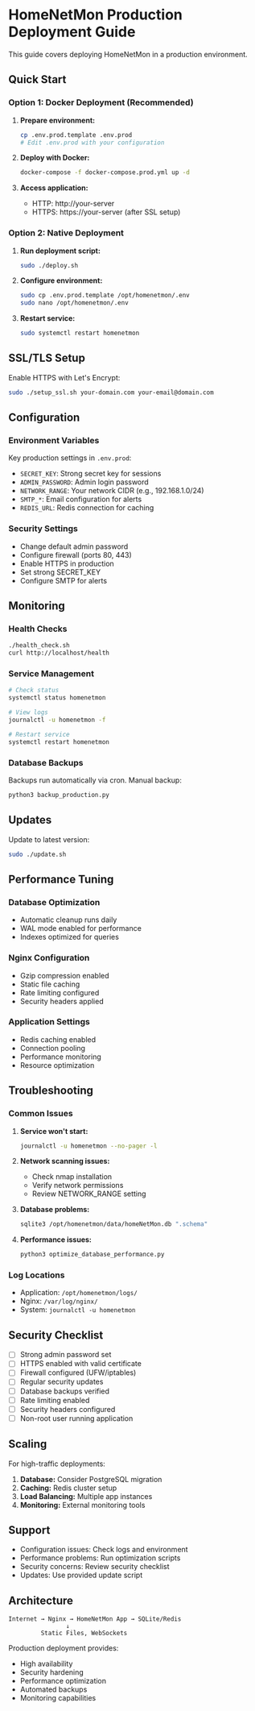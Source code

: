 # HomeNetMon Production Deployment Guide

This guide covers deploying HomeNetMon in a production environment.

## Quick Start

### Option 1: Docker Deployment (Recommended)

1. **Prepare environment:**
   ```bash
   cp .env.prod.template .env.prod
   # Edit .env.prod with your configuration
   ```

2. **Deploy with Docker:**
   ```bash
   docker-compose -f docker-compose.prod.yml up -d
   ```

3. **Access application:**
   - HTTP: http://your-server
   - HTTPS: https://your-server (after SSL setup)

### Option 2: Native Deployment

1. **Run deployment script:**
   ```bash
   sudo ./deploy.sh
   ```

2. **Configure environment:**
   ```bash
   sudo cp .env.prod.template /opt/homenetmon/.env
   sudo nano /opt/homenetmon/.env
   ```

3. **Restart service:**
   ```bash
   sudo systemctl restart homenetmon
   ```

## SSL/TLS Setup

Enable HTTPS with Let's Encrypt:

```bash
sudo ./setup_ssl.sh your-domain.com your-email@domain.com
```

## Configuration

### Environment Variables

Key production settings in `.env.prod`:

- `SECRET_KEY`: Strong secret key for sessions
- `ADMIN_PASSWORD`: Admin login password
- `NETWORK_RANGE`: Your network CIDR (e.g., 192.168.1.0/24)
- `SMTP_*`: Email configuration for alerts
- `REDIS_URL`: Redis connection for caching

### Security Settings

- Change default admin password
- Configure firewall (ports 80, 443)
- Enable HTTPS in production
- Set strong SECRET_KEY
- Configure SMTP for alerts

## Monitoring

### Health Checks

```bash
./health_check.sh
curl http://localhost/health
```

### Service Management

```bash
# Check status
systemctl status homenetmon

# View logs
journalctl -u homenetmon -f

# Restart service
systemctl restart homenetmon
```

### Database Backups

Backups run automatically via cron. Manual backup:

```bash
python3 backup_production.py
```

## Updates

Update to latest version:

```bash
sudo ./update.sh
```

## Performance Tuning

### Database Optimization

- Automatic cleanup runs daily
- WAL mode enabled for performance
- Indexes optimized for queries

### Nginx Configuration

- Gzip compression enabled
- Static file caching
- Rate limiting configured
- Security headers applied

### Application Settings

- Redis caching enabled
- Connection pooling
- Performance monitoring
- Resource optimization

## Troubleshooting

### Common Issues

1. **Service won't start:**
   ```bash
   journalctl -u homenetmon --no-pager -l
   ```

2. **Network scanning issues:**
   - Check nmap installation
   - Verify network permissions
   - Review NETWORK_RANGE setting

3. **Database problems:**
   ```bash
   sqlite3 /opt/homenetmon/data/homeNetMon.db ".schema"
   ```

4. **Performance issues:**
   ```bash
   python3 optimize_database_performance.py
   ```

### Log Locations

- Application: `/opt/homenetmon/logs/`
- Nginx: `/var/log/nginx/`
- System: `journalctl -u homenetmon`

## Security Checklist

- [ ] Strong admin password set
- [ ] HTTPS enabled with valid certificate
- [ ] Firewall configured (UFW/iptables)
- [ ] Regular security updates
- [ ] Database backups verified
- [ ] Rate limiting enabled
- [ ] Security headers configured
- [ ] Non-root user running application

## Scaling

For high-traffic deployments:

1. **Database:** Consider PostgreSQL migration
2. **Caching:** Redis cluster setup
3. **Load Balancing:** Multiple app instances
4. **Monitoring:** External monitoring tools

## Support

- Configuration issues: Check logs and environment
- Performance problems: Run optimization scripts
- Security concerns: Review security checklist
- Updates: Use provided update script

## Architecture

```
Internet → Nginx → HomeNetMon App → SQLite/Redis
                ↓
         Static Files, WebSockets
```

Production deployment provides:
- High availability
- Security hardening
- Performance optimization
- Automated backups
- Monitoring capabilities
